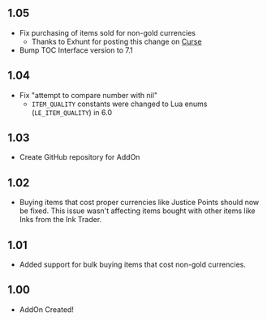 ## 1.05
- Fix purchasing of items sold for non-gold currencies
	- Thanks to Exhunt for posting this change on [Curse](https://mods.curse.com/addons/wow/bulk-buy?comment=12)
- Bump TOC Interface version to 7.1

## 1.04
- Fix "attempt to compare number with nil"
    - `ITEM_QUALITY` constants were changed to Lua enums (`LE_ITEM_QUALITY`) in 6.0

## 1.03
- Create GitHub repository for AddOn

## 1.02
- Buying items that cost proper currencies like Justice Points should now be fixed. This issue wasn't affecting items bought with other items like Inks from the Ink Trader. 

## 1.01
- Added support for bulk buying items that cost non-gold currencies. 

## 1.00
- AddOn Created!
